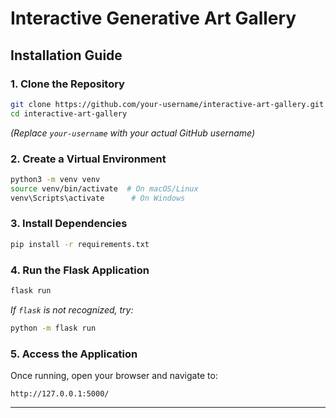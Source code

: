 # Interactive Generative Art Gallery

## Installation Guide

### **1. Clone the Repository**
```bash
git clone https://github.com/your-username/interactive-art-gallery.git
cd interactive-art-gallery
```
_(Replace `your-username` with your actual GitHub username)_

### **2. Create a Virtual Environment**
```bash
python3 -m venv venv
source venv/bin/activate  # On macOS/Linux
venv\Scripts\activate      # On Windows
```

### **3. Install Dependencies**
```bash
pip install -r requirements.txt
```

### **4. Run the Flask Application**
```bash
flask run
```
_If `flask` is not recognized, try:_
```bash
python -m flask run
```

### **5. Access the Application**
Once running, open your browser and navigate to:
```
http://127.0.0.1:5000/
```

---

